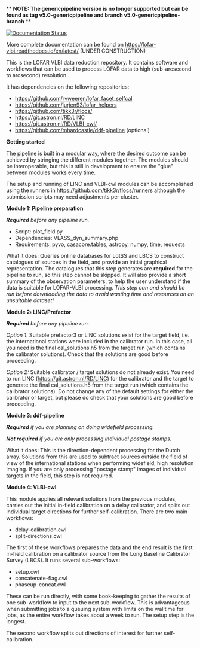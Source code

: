 

** **NOTE: The genericpipeline version is no longer supported but can be found as tag v5.0-genericpipeline and branch v5.0-genericpipeline-branch** **

[![Documentation Status](https://readthedocs.org/projects/lofar-vlbi/badge/?version=latest)](https://lofar-vlbi.readthedocs.io/en/latest/?badge=latest)

More complete documentation can be found on https://lofar-vlbi.readthedocs.io/en/latest/ (UNDER CONSTRUCTION)


This is the LOFAR VLBI data reduction repository. It contains software and workflows that can be used to process LOFAR data to high (sub-arcsecond to arcsecond) resolution. 

It has dependencies on the following repositories:
- https://github.com/rvweeren/lofar_facet_selfcal
- https://github.com/jurjen93/lofar_helpers
- https://github.com/tikk3r/flocs/
- https://git.astron.nl/RD/LINC
- https://git.astron.nl/RD/VLBI-cwl/
- https://github.com/mhardcastle/ddf-pipeline (optional)

**Getting started**

The pipeline is built in a modular way, where the desired outcome can be achieved by stringing the different modules together. The modules should be interoperable, but this is still in development to ensure the "glue" between modules works every time.

The setup and running of LINC and VLBI-cwl modules can be accomplished using the runners in https://github.com/tikk3r/flocs/runners although the submission scripts may need adjustments per cluster. 

__Module 1: Pipeline preparation__

***Required** before any pipeline run.*
- Script: plot_field.py 
- Dependencies: VLASS_dyn_summary.php
- Requirements: pyvo, casacore.tables, astropy, numpy, time, requests

What it does: Queries online databases for LotSS and LBCS to construct catalogues of sources in the field, and provide an initial graphical representation. The catalogues that this step generates are **required** for the pipeline to run, so this step cannot be skipped. It will also provide a short summary of the observation parameters, to help the user understand if the data is suitable for LOFAR-VLBI processing. *This step can and should be run before downloading the data to avoid wasting time and resources on an unsuitable dataset!*

__Module 2: LINC/Prefactor__

***Required** before any pipeline run.*

*Option 1:* Suitable prefactor3 or LINC solutions exist for the target field, i.e. the international stations were included in the calibrator run. In this case, all you need is the final cal_solutions.h5 from the target run (which contains the calibrator solutions). Check that the solutions are good before proceeding. 

*Option 2:* Suitable calibrator / target solutions do not already exist. You need to run LINC (https://git.astron.nl/RD/LINC) for the calibrator and the target to generate the final cal_solutions.h5 from the target run (which contains the calibrator solutions). Do not change any of the default settings for either the calibrator or target, but please do check that your solutions are good before proceeding.

__Module 3: ddf-pipeline__

***Required** if you are planning on doing widefield processing.*

***Not required** if you are only processing individual postage stamps.*

What it does: This is the direction-dependent processing for the Dutch array. Solutions from this are used to subtract sources outside the field of view of the international stations when performing widefield, high resolution imaging.  If you are only processing "postage stamp" images of individual targets in the field, this step is not required.

__Module 4: VLBI-cwl__

This module applies all relevant solutions from the previous modules, carries out the initial in-field calibration on a delay calibrator, and splits out individual target directions for further self-calibration. There are two main workflows:

- delay-calibration.cwl
- split-directions.cwl

The first of these workflows prepares the data and the end result is the first in-field calibration on a calibrator source from the Long Baseline Calibrator Survey (LBCS).  It runs several sub-workflows:

- setup.cwl
- concatenate-flag.cwl
- phaseup-concat.cwl

These can be run directly, with some book-keeping to gather the results of one sub-workflow to input to the next sub-workflow. This is advantageous when submitting jobs to a queuing system with limits on the walltime for jobs, as the entire workflow takes about a week to run. The setup step is the longest. 

The second workflow splits out directions of interest for further self-calibration. 













